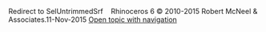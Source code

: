 ---
---

Redirect to SelUntrimmedSrf&#160;
&#160;
Rhinoceros 6 © 2010-2015 Robert McNeel &amp; Associates.11-Nov-2015
 [Open topic with navigation](seluntrimmedsrf.html) 

